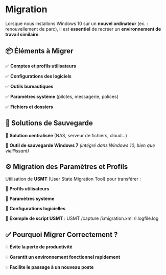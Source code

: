 # Migration

Lorsque nous installons Windows 10 sur un **nouvel ordinateur** (ex. : renouvellement de parc), il est **essentiel** de recréer un **environnement de travail similaire**.

## **📦 Éléments à Migrer**

✅ **Comptes et profils utilisateurs**

✅ **Configurations des logiciels**

✅ **Outils bureautiques**

✅ **Paramètres système** (pilotes, messagerie, polices)

✅ **Fichiers et dossiers**



## **💾 Solutions de Sauvegarde**

🔹 **Solution centralisée** (NAS, serveur de fichiers, cloud...)

🔹 **Outil de sauvegarde Windows 7** *(intégré dans Windows 10, bien que vieillissant)*



## **⚙️ Migration des Paramètres et Profils**

Utilisation de **USMT** (User State Migration Tool) pour transférer :

📌 **Profils utilisateurs**

📌 **Paramètres système**

📌 **Configurations logicielles**

📌 **Exemple de script USMT** : USMT /capture /i:migration.xml /l:logfile.log



## **✅ Pourquoi Migrer Correctement ?**

💡 **Évite la perte de productivité**

💡 **Garantit un environnement fonctionnel rapidement**

💡 **Facilite le passage à un nouveau poste**

